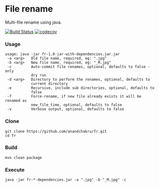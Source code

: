 # File rename
Multi-file rename using java.

[![Build Status](https://travis-ci.org/anandchakru/fr.svg?branch=master)](https://travis-ci.org/anandchakru/fr)
[![codecov](https://codecov.io/gh/anandchakru/fr/branch/master/graph/badge.svg)](https://codecov.io/gh/anandchakru/fr)


### Usage

```
usage: java -jar fr-1.0-jar-with-dependencies.jar.jar
 -a <arg>   Old file name, required, eg: ".jpg"
 -b <arg>   New file name, required, eg: "_M.jpg"
 -c         Auto-commit file renames, optional, defaults to false - only
            dry run
 -d <arg>   Directory to perform the renames, optional, defaults to
            current directory
 -e         Recursive, include sub directories, optional, defaults to
            false
 -f         Force-rename, if new file already exists it will be renamed as
            new_file_time, optional, defaults to false
 -v         Verbose output, optional, defaults to false

```

### Clone
```
git clone https://github.com/anandchakru/fr.git
cd fr
```

### Build
```
mvn clean package
```

### Execute
```
java -jar fr-*-dependencies.jar -a ".jpg" -b "_M.jpg" -c

```